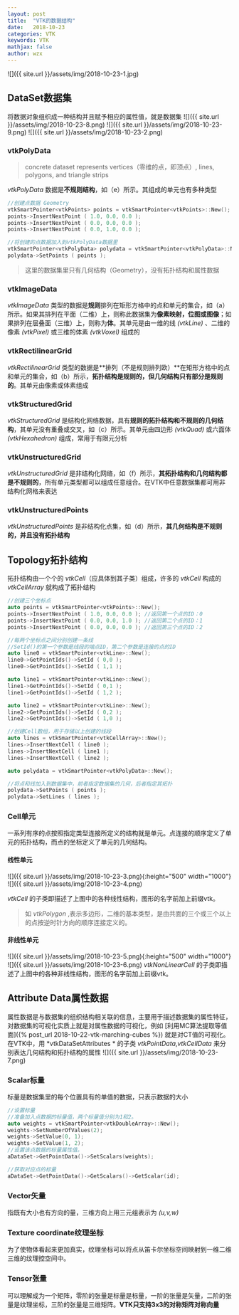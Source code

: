 ```yaml
---
layout: post
title:  "VTK的数据结构"
date:   2018-10-23
categories: VTK
keywords: VTK
mathjax: false
author: wzx
---
```


![]({{ site.url }}/assets/img/2018-10-23-1.jpg)





## DataSet数据集

将数据对象组织成一种结构并且赋予相应的属性值，就是数据集
![]({{ site.url }}/assets/img/2018-10-23-8.png)
![]({{ site.url }}/assets/img/2018-10-23-9.png)
![]({{ site.url }}/assets/img/2018-10-23-2.png)

### vtkPolyData
> concrete dataset represents vertices（零维的点，即顶点）, lines, polygons, and triangle strips  

*vtkPolyData* 数据是**不规则结构**，如（e）所示。其组成的单元也有多种类型

```c++
//创建点数据 Geometry
vtkSmartPointer<vtkPoints> points = vtkSmartPointer<vtkPoints>::New();
points->InsertNextPoint ( 1.0, 0.0, 0.0 );
points->InsertNextPoint ( 0.0, 0.0, 0.0 );
points->InsertNextPoint ( 0.0, 1.0, 0.0 );

//将创建的点数据加入到vtkPolyData数据里
vtkSmartPointer<vtkPolyData> polydata = vtkSmartPointer<vtkPolyData>::New();
polydata->SetPoints ( points );
```
> 这里的数据集里只有几何结构（Geometry），没有拓扑结构和属性数据

### vtkImageData
*vtkImageData* 类型的数据是**规则**排列在矩形方格中的点和单元的集合，如（a）所示。如果其排列在平面（二维）上，则称此数据集为**像素映射，位图或图像**；如果排列在层叠面（三维）上，则称为**体**。其单元是由一维的线 *(vtkLine)* 、二维的像素 *(vtkPixel)* 或三维的体素 *(vtkVoxel)* 组成的

### vtkRectilinearGrid
*vtkRectilinearGrid* 类型的数据是**排列（不是规则排列欧）**在矩形方格中的点和单元的集合，如（b）所示，**拓扑结构是规则的，但几何结构只有部分是规则的**。其单元由像素或体素组成

### vtkStructuredGrid
*vtkStructuredGrid* 是结构化网络数据，具有**规则的拓扑结构和不规则的几何结构**，其单元没有重叠或交叉，如（c）所示。其单元由四边形 *(vtkQuad)* 或六面体 *(vtkHexahedron)* 组成，常用于有限元分析

### vtkUnstructuredGrid
*vtkUnstructuredGrid* 是非结构化网络，如（f）所示，**其拓扑结构和几何结构都是不规则的**，所有单元类型都可以组成任意组合。在VTK中任意数据集都可用非结构化网格来表达

### vtkUnstructuredPoints
*vtkUnstructuredPoints* 是非结构化点集，如（d）所示，**其几何结构是不规则的，并且没有拓扑结构**

## Topology拓扑结构

拓扑结构由一个个的 *vtkCell*（应具体到其子类）组成，许多的 *vtkCell* 构成的 *vtkCellArray* 就构成了拓扑结构
```c++
//创建三个坐标点
auto points = vtkSmartPointer<vtkPoints>::New();
points->InsertNextPoint ( 1.0, 0.0, 0.0 ); //返回第一个点的ID：0
points->InsertNextPoint ( 0.0, 0.0, 1.0 ); //返回第二个点的ID：1
points->InsertNextPoint ( 0.0, 0.0, 0.0 ); //返回第三个点的ID：2

//每两个坐标点之间分别创建一条线
//SetId()的第一个参数是线段的端点ID，第二个参数是连接的点的ID
auto line0 = vtkSmartPointer<vtkLine>::New();
line0->GetPointIds()->SetId ( 0,0 );
line0->GetPointIds()->SetId ( 1,1 );

auto line1 = vtkSmartPointer<vtkLine>::New();
line1->GetPointIds()->SetId ( 0,1 );
line1->GetPointIds()->SetId ( 1,2 );

auto line2 = vtkSmartPointer<vtkLine>::New();
line2->GetPointIds()->SetId ( 0,2 );
line2->GetPointIds()->SetId ( 1,0 );

//创建Cell数组，用于存储以上创建的线段
auto lines = vtkSmartPointer<vtkCellArray>::New();
lines->InsertNextCell ( line0 );
lines->InsertNextCell ( line1 );
lines->InsertNextCell ( line2 );

auto polydata = vtkSmartPointer<vtkPolyData>::New();

//将点和线加入到数据集中，前者指定数据集的几何，后者指定其拓扑
polydata->SetPoints ( points );
polydata->SetLines ( lines );
```

### Cell单元

一系列有序的点按照指定类型连接所定义的结构就是单元。点连接的顺序定义了单元的拓扑结构，而点的坐标定义了单元的几何结构。

#### 线性单元
![]({{ site.url }}/assets/img/2018-10-23-3.png){:height="500" width="1000"}
![]({{ site.url }}/assets/img/2018-10-23-4.png)

*vtkCell* 的子类即描述了上图中的各种线性结构，图形的名字前加上前缀vtk。
> 如 *vtkPolygon* ,表示多边形，二维的基本类型，是由共面的三个或三个以上的点按逆时针方向的顺序连接定义的。

#### 非线性单元
![]({{ site.url }}/assets/img/2018-10-23-5.png){:height="500" width="1000"}
![]({{ site.url }}/assets/img/2018-10-23-6.png)
*vtkNonLinearCell* 的子类即描述了上图中的各种非线性结构，图形的名字前加上前缀vtk。

## Attribute Data属性数据

属性数据是与数据集的组织结构相关联的信息，主要用于描述数据集的属性特征，对数据集的可视化实质上就是对属性数据的可视化，例如 [利用MC算法提取等值面]({% post_url 2018-10-22-vtk-marching-cubes %}) 就是对CT值的可视化。在VTK中，用 *vtkDataSetAttributes * 的子类 *vtkPointData*,*vtkCellData* 来分别表达几何结构和拓扑结构的属性
![]({{ site.url }}/assets/img/2018-10-23-7.png)

### Scalar标量

标量是数据集里的每个位置具有的单值的数据，只表示数据的大小
```c++
//设置标量
//准备加入点数据的标量值，两个标量值分别为1和2。
auto weights = vtkSmartPointer<vtkDoubleArray>::New();
weights->SetNumberOfValues(2);
weights->SetValue(0, 1);
weights->SetValue(1, 2);
//设置该点数据的标量属性值。
aDataSet->GetPointData()->SetScalars(weights);

//获取对应点的标量
aDataSet->GetPointData()->GetScalars()->GetScalar(id);
```

### Vector矢量
指既有大小也有方向的量，三维方向上用三元组表示为 *(u,v,w)*

### Texture coordinate纹理坐标
为了使物体看起来更加真实，纹理坐标可以将点从笛卡尔坐标空间映射到一维二维三维的纹理控空间中。

### Tensor张量
可以理解成为一个矩阵，零阶的张量是标量是标量，一阶的张量是矢量，二阶的张量是纹理坐标，三阶的张量是三维矩阵。**VTK只支持3x3的对称矩阵对称向量**

